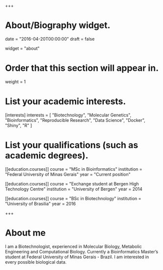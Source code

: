 +++
# About/Biography widget.

date = "2016-04-20T00:00:00"
draft = false

widget = "about"

# Order that this section will appear in.
weight = 1

# List your academic interests.
[interests]
  interests = [
    "Biotechnology",
    "Molecular Genetics",
    "Bioinformatics",
    "Reproducible Research",
    "Data Science",
    "Docker",
    "Shiny",
    "R"
  ]

# List your qualifications (such as academic degrees).

[[education.courses]]
  course = "MSc in Bioinformatics"
  institution = "Federal University of Minas Gerais"
  year = "Current position"

[[education.courses]]
  course = "Exchange student at Bergen High Technology Centre"
  institution = "University of Bergen"
  year = 2014

[[education.courses]]
  course = "BSc in Biotechnology"
  institution = "University of Brasilia"
  year = 2016
 
+++

# About me

I am a Biotechnologist, experienced in Molecular Biology, Metabolic Engineering and Computational Biology. Currently a Bioinformatics Master’s student at Federal University of Minas Gerais - Brazil. 
I am interested in every possible biological data.


